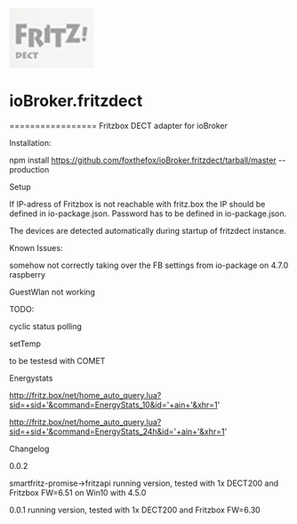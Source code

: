 

![Logo](admin/fritzdect_logo.png)
# ioBroker.fritzdect
=================
Fritzbox DECT adapter for ioBroker

Installation:

npm install https://github.com/foxthefox/ioBroker.fritzdect/tarball/master --production

Setup

If IP-adress of Fritzbox is not reachable with fritz.box the IP should be defined in io-package.json.
Password has to be defined in io-package.json.

The devices are detected automatically during startup of fritzdect instance.

Known Issues:

somehow not correctly taking over the FB settings from io-package on 4.7.0 raspberry 

GuestWlan not working

TODO:

cyclic status polling

setTemp

to be testesd with COMET

Energystats

http://fritz.box/net/home_auto_query.lua?sid=+sid+'&command=EnergyStats_10&id='+ain+'&xhr=1'

http://fritz.box/net/home_auto_query.lua?sid=+sid+'&command=EnergyStats_24h&id='+ain+'&xhr=1'

Changelog

0.0.2

smartfritz-promise->fritzapi
running version, tested with 1x DECT200 and Fritzbox FW=6.51 on Win10 with 4.5.0

0.0.1
running version, tested with 1x DECT200 and Fritzbox FW=6.30
